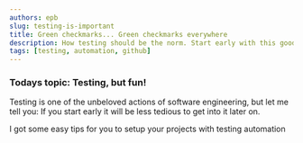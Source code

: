 ```yaml
---
authors: epb
slug: testing-is-important
title: Green checkmarks... Green checkmarks everywhere
description: How testing should be the norm. Start early with this good habit.
tags: [testing, automation, github]
---
```


### Todays topic: Testing, but fun!

Testing is one of the unbeloved actions of software engineering, but let me tell you: If you start early it will be less tedious to get into it later on. 

I got some easy tips for you to setup your projects with testing automation

<!-- truncate -->





